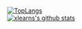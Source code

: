 [![TopLangs](https://github-readme-stats.vercel.app/api/top-langs/?username=Betty985&layout=compact)](https://github.com/anuraghazra/github-readme-stats)<br>
[![xlearns's github stats](https://github-readme-stats.vercel.app/api?username=Betty985&show_icons=true&theme=dark)](https://github.com/Betty985/)
